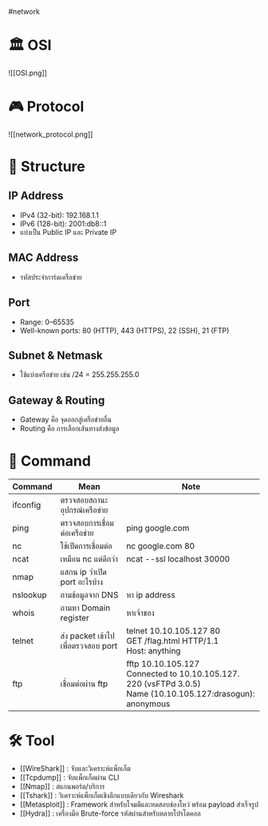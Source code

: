 #network
# 🏛️ OSI
![[OSI.png]]
# 🎮 Protocol
![[network_protocol.png]]
# 🩻 Structure
## IP Address
- IPv4 (32-bit): 192.168.1.1
- IPv6 (128-bit): 2001:db8::1
- แบ่งเป็น Public IP และ Private IP
## MAC Address
- รหัสประจำการ์ดเครือข่าย
## Port
- Range: 0–65535
- Well-known ports: 80 (HTTP), 443 (HTTPS), 22 (SSH), 21 (FTP)
## Subnet & Netmask
- ใช้แบ่งเครือข่าย เช่น /24 = 255.255.255.0
## Gateway & Routing
- Gateway คือ จุดออกสู่เครือข่ายอื่น
- Routing คือ การเลือกเส้นทางส่งข้อมูล
# 📃 Command

| **Command** | **Mean**                           | **Note**                                                                                                            |
| ----------- | ---------------------------------- | ------------------------------------------------------------------------------------------------------------------- |
| ifconfig    | ตรวจสอบสถานะอุปกรณ์เครือข่าย       |                                                                                                                     |
| ping        | ตรวจสอบการเชื่อมต่อเครือข่าย       | ping google.com                                                                                                     |
| nc          | ใช้เปิดการเชื่อมต่อ                | nc google.com 80                                                                                                    |
| ncat        | เหมือน nc แต่ดีกว่า                | ncat --ssl localhost 30000                                                                                          |
| nmap        | แสกน ip ว่าเปิด port อะไรบ้าง      |                                                                                                                     |
| nslookup    | ถามข้อมูลจาก DNS                   | หา ip address                                                                                                       |
| whois       | ถามหา Domain register              | หาเจ้าของ                                                                                                           |
| telnet      | ส่ง packet เข้าไปเพื่อตรวจสอบ port | telnet 10.10.105.127 80<br>GET /flag.html HTTP/1.1<br>Host: anything                                                |
| ftp         | เชื่อมต่อผ่าน ftp                  | fftp 10.10.105.127<br>Connected to 10.10.105.127.<br>220 (vsFTPd 3.0.5)<br>Name (10.10.105.127:drasogun): anonymous |
# 🛠️ Tool
- [[WireShark]] : จับและวิเคราะห์แพ็กเก็ต
- [[Tcpdump]] : จับแพ็กเก็ตผ่าน CLI
- [[Nmap]] : สแกนพอร์ต/บริการ
- [[Tshark]] : วิเคราะห์แพ็กเก็ตเชิงลึกแบบเดียวกับ Wireshark
- [[Metasploit]] : Framework สำหรับโจมตีและทดสอบช่องโหว่ พร้อม payload สำเร็จรูป
- [[Hydra]] : เครื่องมือ Brute-force รหัสผ่านสำหรับหลายโปรโตคอล